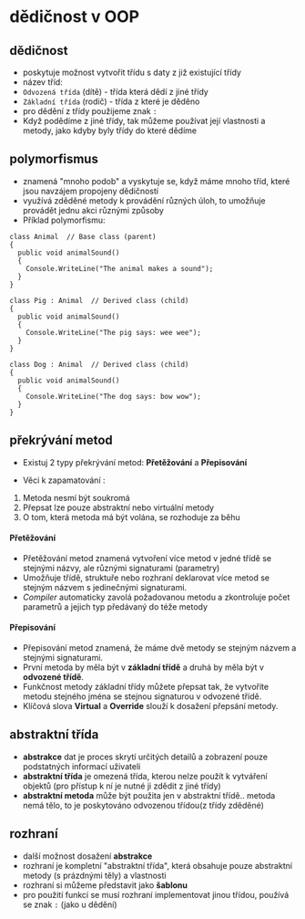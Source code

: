 # dědičnost v OOP
## dědičnost
* poskytuje možnost vytvořit třídu s daty z již existující třídy
* název tříd:
* `Odvozená třída` (dítě) - třída která dědí z jiné třídy
* `Základní třída` (rodič) - třída z které je děděno
* pro dědění z třídy použijeme znak `:`
* Když podědíme z jiné třídy, tak můžeme používat její vlastnosti a metody, jako kdyby byly třídy do které dědíme
## polymorfismus
* znamená "mnoho podob" a vyskytuje se, když máme mnoho tříd, které jsou navzájem propojeny dědičností
* využívá zděděné metody k provádění různých úloh, to umožňuje provádět jednu akci různými způsoby
* Příklad polymorfismu:
```
class Animal  // Base class (parent) 
{
  public void animalSound() 
  {
    Console.WriteLine("The animal makes a sound");
  }
}

class Pig : Animal  // Derived class (child) 
{
  public void animalSound() 
  {
    Console.WriteLine("The pig says: wee wee");
  }
}

class Dog : Animal  // Derived class (child) 
{
  public void animalSound() 
  {
    Console.WriteLine("The dog says: bow wow");
  }
}
```
## překrývání metod
* Existuj 2 typy překrývání metod: __Přetěžování__ a __Přepisování__

* Věci k zapamatování :
1. Metoda nesmí být soukromá
2. Přepsat lze pouze abstraktní nebo virtuální metody
3. O tom, která metoda má být volána, se rozhoduje za běhu
#### Přetěžování
* Přetěžování metod znamená vytvoření více metod v jedné třídě se stejnými názvy, ale různými signaturami (parametry)
* Umožňuje třídě, struktuře nebo rozhraní deklarovat více metod se stejným názvem s jedinečnými signaturami.
* _Compiler_ automaticky zavolá požadovanou metodu a zkontroluje počet parametrů a jejich typ předávaný do téže metody
#### Přepisování
* Přepisování metod znamená, že máme dvě metody se stejným názvem a stejnými signaturami. 
* První metoda by měla být v __základní třídě__ a druhá by měla být v __odvozené třídě__.
* Funkčnost metody základní třídy můžete přepsat tak, že vytvoříte metodu stejného jména se stejnou signaturou v odvozené třídě.
* Klíčová slova __Virtual__ a __Override__ slouží k dosažení přepsání metody.

## abstraktní třída
* __abstrakce__ dat je proces skrytí určitých detailů a zobrazení pouze podstatných informací uživateli
* __abstraktní třída__ je omezená třída, kterou nelze použít k vytváření objektů (pro přístup k ní je nutné ji zdědit z jiné třídy)
* __abstraktní metoda__ může být použita jen v abstraktní třídě.. metoda nemá tělo, to je poskytováno odvozenou třídou(z třídy zděděné)
## rozhraní
* další možnost dosažení __abstrakce__
* rozhraní je kompletní "abstraktní třída", která obsahuje pouze abstraktní metody (s prázdnými těly) a vlastnosti
* rozhraní si můžeme představit jako __šablonu__
* pro použití funkcí se musí rozhraní implementovat jinou třídou, používá se znak `:` (jako u dědění)
